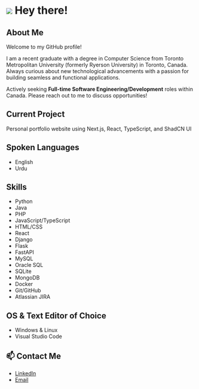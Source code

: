 # <img src="https://user-images.githubusercontent.com/12051517/117529638-9722bc00-afa6-11eb-916a-b9c3ed504f80.png"> Hey there!

## About Me
<p>
Welcome to my GitHub profile!

I am a recent graduate with a degree in Computer Science from Toronto Metropolitan University (formerly Ryerson University) in Toronto, Canada. Always curious about new technological advancements with a passion for building seamless and functional applications.

Actively seeking **Full-time Software Engineering/Development** roles within Canada. Please reach out to me to discuss opportunities!
</p>

## Current Project
<p>
Personal portfolio website using Next.js, React, TypeScript, and ShadCN UI
</p>

## Spoken Languages
* English
* Urdu

## Skills
* Python
* Java
* PHP
* JavaScript/TypeScript
* HTML/CSS
* React
* Django
* Flask
* FastAPI
* MySQL
* Oracle SQL
* SQLite
* MongoDB
* Docker
* Git/GitHub
* Atlassian JIRA

## OS & Text Editor of Choice
* Windows & Linux
* Visual Studio Code

## 📫 Contact Me
* [LinkedIn](https://www.linkedin.com/in/mnabeelasim)
* [Email](mailto:nabeelasim0250@gmail.com)
